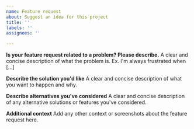 ```yaml
---
name: Feature request
about: Suggest an idea for this project
title: ''
labels: ''
assignees: ''

---
```


**Is your feature request related to a problem? Please describe.**
A clear and concise description of what the problem is. Ex. I'm always frustrated when [...]

**Describe the solution you'd like**
A clear and concise description of what you want to happen and why.

**Describe alternatives you've considered**
A clear and concise description of any alternative solutions or features you've considered.

**Additional context**
Add any other context or screenshots about the feature request here.
